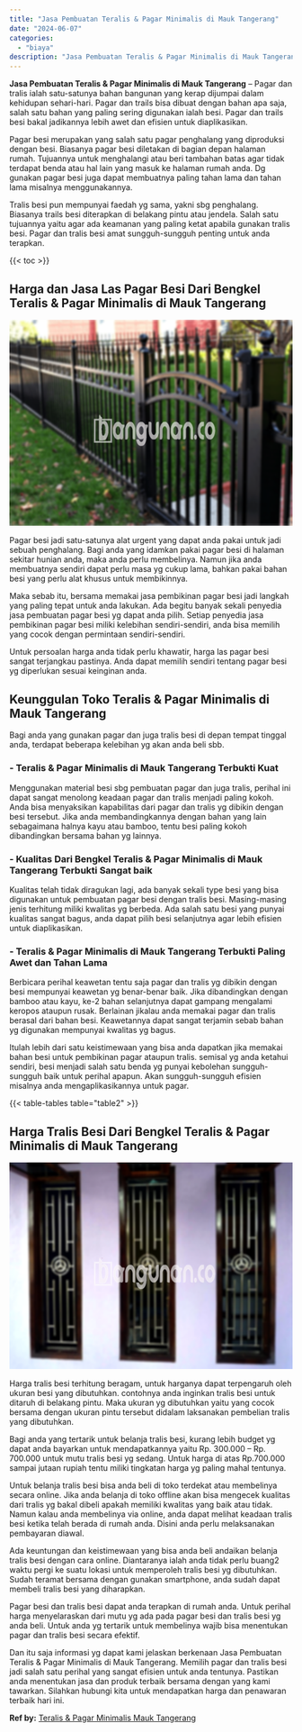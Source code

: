 ```yaml
---
title: "Jasa Pembuatan Teralis & Pagar Minimalis di Mauk Tangerang"
date: "2024-06-07"
categories: 
  - "biaya"
description: "Jasa Pembuatan Teralis & Pagar Minimalis di Mauk Tangerang. Dan itu saja informasi yg dapat kami jelaskan berkenaan Jasa Pembuatan Teralis & Pagar Minimalis..."
---
```


**Jasa Pembuatan Teralis & Pagar Minimalis di Mauk Tangerang** – Pagar dan tralis ialah satu-satunya bahan bangunan yang kerap dijumpai dalam kehidupan sehari-hari. Pagar dan trails bisa dibuat dengan bahan apa saja, salah satu bahan yang paling sering digunakan ialah besi. Pagar dan trails besi bakal jadikannya lebih awet dan efisien untuk diaplikasikan.

Pagar besi merupakan yang salah satu pagar penghalang yang diproduksi dengan besi. Biasanya pagar besi diletakan di bagian depan halaman rumah. Tujuannya untuk menghalangi atau beri tambahan batas agar tidak terdapat benda atau hal lain yang masuk ke halaman rumah anda. Dg gunakan pagar besi juga dapat membuatnya paling tahan lama dan tahan lama misalnya menggunakannya.

Tralis besi pun mempunyai faedah yg sama, yakni sbg penghalang. Biasanya trails besi diterapkan di belakang pintu atau jendela. Salah satu tujuannya yaitu agar ada keamanan yang paling ketat apabila gunakan tralis besi. Pagar dan tralis besi amat sungguh-sungguh penting untuk anda terapkan.

{{< toc >}}

## Harga dan Jasa Las Pagar Besi Dari Bengkel Teralis & Pagar Minimalis di Mauk Tangerang

![Jasa Pembuatan Teralis & Pagar Minimalis di Mauk Tangerang](/images/pagar-minimalis-murah-65.png)

Pagar besi jadi satu-satunya alat urgent yang dapat anda pakai untuk jadi sebuah penghalang. Bagi anda yang idamkan pakai pagar besi di halaman sekitar hunian anda, maka anda perlu membelinya. Namun jika anda membuatnya sendiri dapat perlu masa yg cukup lama, bahkan pakai bahan besi yang perlu alat khusus untuk membikinnya.

Maka sebab itu, bersama memakai jasa pembikinan pagar besi jadi langkah yang paling tepat untuk anda lakukan. Ada begitu banyak sekali penyedia jasa pembuatan pagar besi yg dapat anda pilih. Setiap penyedia jasa pembikinan pagar besi miliki kelebihan sendiri-sendiri, anda bisa memilih yang cocok dengan permintaan sendiri-sendiri.

Untuk persoalan harga anda tidak perlu khawatir, harga las pagar besi sangat terjangkau pastinya. Anda dapat memilih sendiri tentang pagar besi yg diperlukan sesuai keinginan anda.

## Keunggulan Toko Teralis & Pagar Minimalis di Mauk Tangerang

Bagi anda yang gunakan pagar dan juga tralis besi di depan tempat tinggal anda, terdapat beberapa kelebihan yg akan anda beli sbb.

### \- Teralis & Pagar Minimalis di Mauk Tangerang Terbukti Kuat

Menggunakan material besi sbg pembuatan pagar dan juga tralis, perihal ini dapat sangat menolong keadaan pagar dan tralis menjadi paling kokoh. Anda bisa menyaksikan kapabilitas dari pagar dan tralis yg dibikin dengan besi tersebut. Jika anda membandingkannya dengan bahan yang lain sebagaimana halnya kayu atau bamboo, tentu besi paling kokoh dibandingkan bersama bahan yg lainnya.

### \- Kualitas Dari Bengkel Teralis & Pagar Minimalis di Mauk Tangerang Terbukti Sangat baik

Kualitas telah tidak diragukan lagi, ada banyak sekali type besi yang bisa digunakan untuk pembuatan pagar besi dengan tralis besi. Masing-masing jenis terhitung miliki kwalitas yg berbeda. Ada salah satu besi yang punyai kualitas sangat bagus, anda dapat pilih besi selanjutnya agar lebih efisien untuk diaplikasikan.

### \- Teralis & Pagar Minimalis di Mauk Tangerang Terbukti Paling Awet dan Tahan Lama

Berbicara perihal keawetan tentu saja pagar dan tralis yg dibikin dengan besi mempunyai keawetan yg benar-benar baik. Jika dibandingkan dengan bamboo atau kayu, ke-2 bahan selanjutnya dapat gampang mengalami keropos ataupun rusak. Berlainan jikalau anda memakai pagar dan tralis berasal dari bahan besi. Keawetannya dapat sangat terjamin sebab bahan yg digunakan mempunyai kwalitas yg bagus.

Itulah lebih dari satu keistimewaan yang bisa anda dapatkan jika memakai bahan besi untuk pembikinan pagar ataupun tralis. semisal yg anda ketahui sendiri, besi menjadi salah satu benda yg punyai kebolehan sungguh-sungguh baik untuk perihal apapun. Akan sungguh-sungguh efisien misalnya anda mengaplikasikannya untuk pagar.

{{< table-tables table="table2" >}}

## Harga Tralis Besi Dari Bengkel Teralis & Pagar Minimalis di Mauk Tangerang

![Jasa Pembuatan Teralis & Pagar Minimalis di Mauk Tangerang](/images/teralis-minimalis-murah-40.png)

Harga tralis besi terhitung beragam, untuk harganya dapat terpengaruh oleh ukuran besi yang dibutuhkan. contohnya anda inginkan tralis besi untuk ditaruh di belakang pintu. Maka ukuran yg dibutuhkan yaitu yang cocok bersama dengan ukuran pintu tersebut didalam laksanakan pembelian tralis yang dibutuhkan.

Bagi anda yang tertarik untuk belanja tralis besi, kurang lebih budget yg dapat anda bayarkan untuk mendapatkannya yaitu Rp. 300.000 – Rp. 700.000 untuk mutu tralis besi yg sedang. Untuk harga di atas Rp.700.000 sampai jutaan rupiah tentu miliki tingkatan harga yg paling mahal tentunya.

Untuk belanja tralis besi bisa anda beli di toko terdekat atau membelinya secara online. Jika anda belanja di toko offline akan bisa mengecek kualitas dari tralis yg bakal dibeli apakah memiliki kwalitas yang baik atau tidak. Namun kalau anda membelinya via online, anda dapat melihat keadaan tralis besi ketika telah berada di rumah anda. Disini anda perlu melaksanakan pembayaran diawal.

Ada keuntungan dan keistimewaan yang bisa anda beli andaikan belanja tralis besi dengan cara online. Diantaranya ialah anda tidak perlu buang2 waktu pergi ke suatu lokasi untuk memperoleh tralis besi yg dibutuhkan. Sudah teramat bersama dengan gunakan smartphone, anda sudah dapat membeli tralis besi yang diharapkan.

Pagar besi dan tralis besi dapat anda terapkan di rumah anda. Untuk perihal harga menyelaraskan dari mutu yg ada pada pagar besi dan tralis besi yg anda beli. Untuk anda yg tertarik untuk membelinya wajib bisa menentukan pagar dan tralis besi secara efektif.

Dan itu saja informasi yg dapat kami jelaskan berkenaan Jasa Pembuatan Teralis & Pagar Minimalis di Mauk Tangerang. Memilih pagar dan tralis besi jadi salah satu perihal yang sangat efisien untuk anda tentunya. Pastikan anda menentukan jasa dan produk terbaik bersama dengan yang kami tawarkan. Silahkan hubungi kita untuk mendapatkan harga dan penawaran terbaik hari ini.

**Ref by:** [Teralis & Pagar Minimalis Mauk Tangerang](https://id.wikipedia.org/wiki/Teralis)

